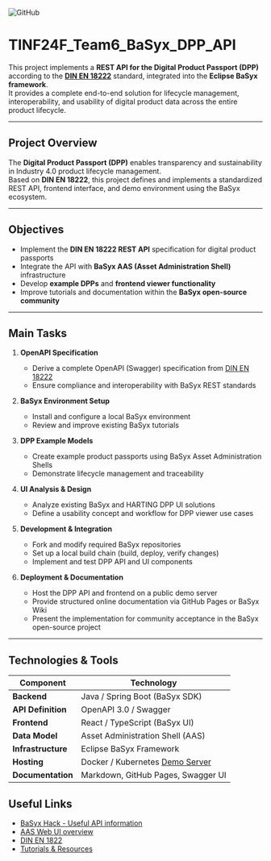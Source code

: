 ![GitHub](https://img.shields.io/github/license/eclipse-basyx/basyx-aas-web-ui)

#   TINF24F_Team6_BaSyx_DPP_API


This project implements a **REST API for the Digital Product Passport (DPP)** according to the [**DIN EN 18222**](PROJECT/DIN_EN_18222_Draft.pdf) standard, integrated into the **Eclipse BaSyx framework**.  
It provides a complete end-to-end solution for lifecycle management, interoperability, and usability of digital product data across the entire product lifecycle.

---

## Project Overview

The **Digital Product Passport (DPP)** enables transparency and sustainability in Industry 4.0 product lifecycle management.  
Based on **DIN EN 18222**, this project defines and implements a standardized REST API, frontend interface, and demo environment using the BaSyx ecosystem.

---

## Objectives

- Implement the **DIN EN 18222 REST API** specification for digital product passports  
- Integrate the API with **BaSyx AAS (Asset Administration Shell)** infrastructure  
- Develop **example DPPs** and **frontend viewer functionality**  
- Improve tutorials and documentation within the **BaSyx open-source community**

---

## Main Tasks

1. **OpenAPI Specification**  
   - Derive a complete OpenAPI (Swagger) specification from [DIN EN 18222](PROJECT/DIN_EN_18222_Draft.pdf)  
   - Ensure compliance and interoperability with BaSyx REST standards  

2. **BaSyx Environment Setup**  
   - Install and configure a local BaSyx environment  
   - Review and improve existing BaSyx tutorials  

3. **DPP Example Models**  
   - Create example product passports using BaSyx Asset Administration Shells  
   - Demonstrate lifecycle management and traceability  

4. **UI Analysis & Design**  
   - Analyze existing BaSyx and HARTING DPP UI solutions  
   - Define a usability concept and workflow for DPP viewer use cases  

5. **Development & Integration**  
   - Fork and modify required BaSyx repositories  
   - Set up a local build chain (build, deploy, verify changes)  
   - Implement and test DPP API and UI components  

6. **Deployment & Documentation**  
   - Host the DPP API and frontend on a public demo server  
   - Provide structured online documentation via GitHub Pages or BaSyx Wiki  
   - Present the implementation for community acceptance in the BaSyx open-source project

---

## Technologies & Tools

| Component | Technology |
|------------|-------------|
| **Backend** | Java / Spring Boot (BaSyx SDK) |
| **API Definition** | OpenAPI 3.0 / Swagger |
| **Frontend** | React / TypeScript (BaSyx UI) |
| **Data Model** | Asset Administration Shell (AAS) |
| **Infrastructure** | Eclipse BaSyx Framework |
| **Hosting** | Docker / Kubernetes [Demo Server](https://srv01.noah-becker.de/uni/swe/swagger/) |
| **Documentation** | Markdown, GitHub Pages, Swagger UI |

## Useful Links
-   [BaSyx Hack - Useful API information](https://basyxhack.iese.de/docs.html#gettingstarted)
-   [AAS Web UI overview](https://wiki.basyx.org/en/latest/content/user_documentation/basyx_components/web_ui/index.html)
-   [DIN EN 1822](PROJECT/DIN_EN_18222_Draft.pdf)
-   [Tutorials & Resources](https://github.com/DHBW-TINF24F/.github/blob/main/Tutorials.md)
